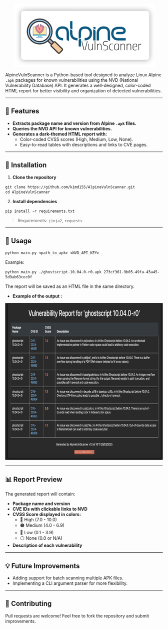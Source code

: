 <p align="center">
  <img src="logo.png" alt="AlpineVulnScanner" width="auto" height="200"/>
</p>

AlpineVulnScanner is a Python-based tool designed to analyze Linux Alpine `.apk` packages for known vulnerabilities using the NVD (National Vulnerability Database) API.
It generates a well-designed, color-coded HTML report for better visibility and organization of detected vulnerabilities.

---

## 📌 Features
- **Extracts package name and version from Alpine `.apk` files.**
- **Queries the NVD API for known vulnerabilities.**
- **Generates a dark-themed HTML report with:**
  - Color-coded CVSS scores (High, Medium, Low, None).
  - Easy-to-read tables with descriptions and links to CVE pages.

---

## 🚀 Installation
1. **Clone the repository**
```
git clone https://github.com/kimd155/AlpineVulnScanner.git
cd AlpineVulnScanner
```

2. **Install dependencies**
```
pip install -r requirements.txt
```

> Requirements: `jinja2`, `requests`

---

## 🔑 Usage
```
python main.py <path_to_apk> <NVD_API_KEY>
```

Example:
```
python main.py ./ghostscript-10.04.0-r0.apk 273cf361-9b05-49fa-45a45-5d9ab63cec0f
```

The report will be saved as an HTML file in the same directory.
- **Example of the output :**
 <img src="exampleOutput.png" alt="AlpineVulnScanner" width="auto" height="500"/>

---

## 📊 Report Preview
The generated report will contain:
- **Package name and version**
- **CVE IDs with clickable links to NVD**
- **CVSS Score displayed in colors:**
  - 🔴 High (7.0 - 10.0)
  - 🟠 Medium (4.0 - 6.9)
  - 🔵 Low (0.1 - 3.9)
  - ⚪ None (0.0 or N/A)
- **Description of each vulnerability**

---

## 💡 Future Improvements
- Adding support for batch scanning multiple APK files.
- Implementing a CLI argument parser for more flexibility.

---


## 🤝 Contributing
Pull requests are welcome! Feel free to fork the repository and submit improvements.



